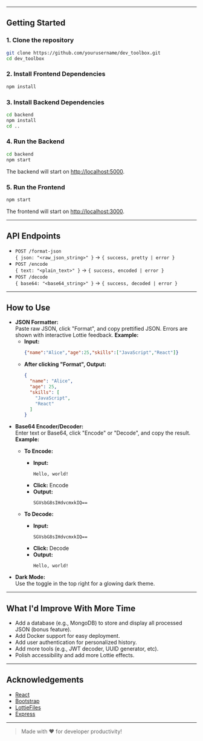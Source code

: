 
---

## Getting Started

### 1. **Clone the repository**
```sh
git clone https://github.com/yourusername/dev_toolbox.git
cd dev_toolbox
```

### 2. **Install Frontend Dependencies**
```sh
npm install
```

### 3. **Install Backend Dependencies**
```sh
cd backend
npm install
cd ..
```

### 4. **Run the Backend**
```sh
cd backend
npm start
```
The backend will start on [http://localhost:5000](http://localhost:5000).

### 5. **Run the Frontend**
```sh
npm start
```
The frontend will start on [http://localhost:3000](http://localhost:3000).

---

## API Endpoints

- `POST /format-json`  
  `{ json: "<raw_json_string>" }` → `{ success, pretty | error }`
- `POST /encode`  
  `{ text: "<plain_text>" }` → `{ success, encoded | error }`
- `POST /decode`  
  `{ base64: "<base64_string>" }` → `{ success, decoded | error }`

---

## How to Use

- **JSON Formatter:**  
  Paste raw JSON, click "Format", and copy prettified JSON. Errors are shown with interactive Lottie feedback.
  **Example:**
  - **Input:**
    ```json
    {"name":"Alice","age":25,"skills":["JavaScript","React"]}
    ```
  - **After clicking "Format", Output:**
    ```json
    {
      "name": "Alice",
      "age": 25,
      "skills": [
        "JavaScript",
        "React"
      ]
    }
    ```
- **Base64 Encoder/Decoder:**  
  Enter text or Base64, click "Encode" or "Decode", and copy the result.
  **Example:**
  - **To Encode:**
    - **Input:**  
      ```
      Hello, world!
      ```
    - **Click:** Encode
    - **Output:**  
      ```
      SGVsbG8sIHdvcmxkIQ==
      ```

  - **To Decode:**
    - **Input:**  
      ```
      SGVsbG8sIHdvcmxkIQ==
      ```
    - **Click:** Decode
    - **Output:**  
      ```
      Hello, world!
      ```
- **Dark Mode:**  
  Use the toggle in the top right for a glowing dark theme.

---

## What I'd Improve With More Time

- Add a database (e.g., MongoDB) to store and display all processed JSON (bonus feature).
- Add Docker support for easy deployment.
- Add user authentication for personalized history.
- Add more tools (e.g., JWT decoder, UUID generator, etc).
- Polish accessibility and add more Lottie effects.

---

## Acknowledgements

- [React](https://reactjs.org/)
- [Bootstrap](https://getbootstrap.com/)
- [LottieFiles](https://lottiefiles.com/)
- [Express](https://expressjs.com/)

---

> Made with ❤️ for developer productivity!
